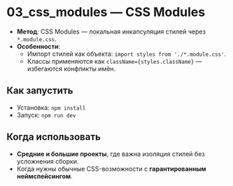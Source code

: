 # 03_css_modules — CSS Modules

- **Метод**: CSS Modules — локальная инкапсуляция стилей через `*.module.css`.
- **Особенности**:
  - Импорт стилей как объекта: `import styles from './*.module.css'`.
  - Классы применяются как `className={styles.className}` — избегаются конфликты имён.

## Как запустить
- Установка: `npm install`
- Запуск: `npm run dev`

## Когда использовать
- **Средние и большие проекты**, где важна изоляция стилей без усложнения сборки.
- Когда нужны обычные CSS-возможности с **гарантированным неймспейсингом**.
